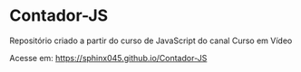 # Contador-JS
Repositório criado a partir do curso de JavaScript do canal Curso em Vídeo

Acesse em: https://sphinx045.github.io/Contador-JS

